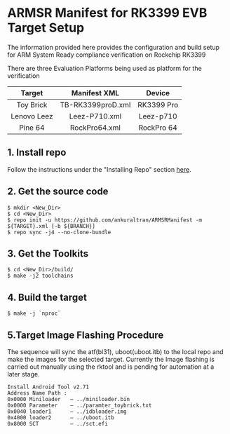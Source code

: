 # ARMSR Manifest for RK3399 EVB Target Setup

The information provided here provides the configuration and build setup for ARM System Ready compliance verification on Rockchip RK3399

There are three Evaluation Platforms being used as platform for the verification

| Target  | Manifest XML  | Device |
| :------------: |:---------------:| :-----:|
| Toy Brick      | TB-RK3399proD.xml | RK3399 Pro |
| Lenovo Leez     | Leez-P710.xml        |  Leez-p710 |
| Pine 64 | RockPro64.xml |    RockPro 64 |


## 1. Install repo
Follow the instructions under the "Installing Repo" section
[here](https://source.android.com/source/downloading.html).

## 2. Get the source code
```
$ mkdir <New_Dir>
$ cd <New_Dir>
$ repo init -u https://github.com/ankuraltran/ARMSRManifest -m ${TARGET}.xml [-b ${BRANCH}]
$ repo sync -j4 --no-clone-bundle
```

## 3. Get the Toolkits
```
$ cd <New_Dir>/build/
$ make -j2 toolchains
```

## 4. Build the target
```
$ make -j `nproc`
```

## 5.Target Image Flashing Procedure 

The sequence will sync the atf(bl31), uboot(uboot.itb) to the local repo and make the images for the selected target. Currently the Image flashing is carried out manually using the rktool and is pending for automation at a later stage.
```
Install Android Tool v2.71
Address Name Path :
0x0000 Miniloader   — ../miniloader.bin
0x0000 Parameter    — ../paramter_toybrick.txt
0x0040 loader1      — ../idbloader.img
0x4000 loader2      — ../uboot.itb
0x8000 SCT          — ../sct.efi
```

